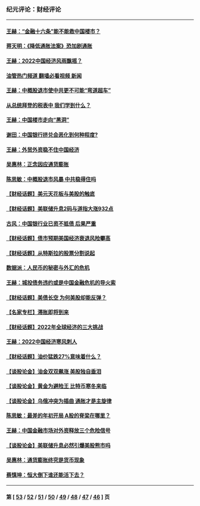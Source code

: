 ### 纪元评论：财经评论
---
#### [王赫：“金融十六条”能不能救中国楼市？](../../pages/nsc1026/n13868431.md?11200330) 
#### [蒋天明：《降低通胀法案》恐加剧通胀](../../pages/nsc1026/n13806996.md?11200330) 
#### [王赫：2022中国经济风雨飘摇？](../../pages/nsc1026/n13803207.md?11200330) 
#### [油管热门频道 翻墙必看视频 新闻](ok?11200330)
#### [王赫：中概股退市使中共更不可能“弯道超车”](../../pages/nsc1026/n13802858.md?11200330) 
#### [从总统拜登的税表中 我们学到什么？](../../pages/nsc1026/n13773081.md?11200330) 
#### [王赫：中国楼市走向“黑洞”](../../pages/nsc1026/n13770647.md?11200330) 
#### [谢田：中国银行挤兑会恶化到何种程度?](../../pages/nsc1026/n13766965.md?11200330) 
#### [王赫：外贸外资稳不住中国经济](../../pages/nsc1026/n13753933.md?11200330) 
#### [吴惠林：正念因应通货膨胀](../../pages/nsc1026/n13750350.md?11200330) 
#### [陈思敏：中概股退市风暴 中共稳得住吗](../../pages/nsc1026/n13738978.md?11200330) 
#### [【财经话题】美元天花板与美股的触底](../../pages/nsc1026/n13736495.md?11200330) 
#### [【财经话题】美联储升息2码与道指大涨932点](../../pages/nsc1026/n13727377.md?11200330) 
#### [古风：中国银行业已资不抵债 后果严重](../../pages/nsc1026/n13726111.md?11200330) 
#### [【财经话题】债市预期美国经济衰退风险攀高](../../pages/nsc1026/n13698043.md?11200330) 
#### [【财经话题】从特斯拉的股票分割说起](../../pages/nsc1026/n13679733.md?11200330) 
#### [数据派：人民币的秘密与外汇的危机](../../pages/nsc1026/n13667092.md?11200330) 
#### [王赫：城投债务违约或是中国金融危机的导火索](../../pages/nsc1026/n13665322.md?11200330) 
#### [【财经话题】美债长空 为何美股却能反弹？](../../pages/nsc1026/n13665895.md?11200330) 
#### [【名家专栏】滞胀即将到来](../../pages/nsc1026/n13658171.md?11200330) 
#### [【财经话题】2022年全球经济的三大挑战](../../pages/nsc1026/n13654423.md?11200330) 
#### [王赫：2022中国经济寒风刺人](../../pages/nsc1026/n13651403.md?11200330) 
#### [【财经话题】油价猛跌27%意味着什么？](../../pages/nsc1026/n13648767.md?11200330) 
#### [【谈股论金】油金双双飙涨 美股独自垂泪](../../pages/nsc1026/n13631742.md?11200330) 
#### [【谈股论金】黄金为避险王 比特币寒冬来临](../../pages/nsc1026/n13600406.md?11200330) 
#### [【谈股论金】乌俄冲突为插曲 通胀才是主旋律](../../pages/nsc1026/n13576797.md?11200330) 
#### [陈思敏：最差的年初开局 A股的脊梁在哪里？](../../pages/nsc1026/n13558359.md?11200330) 
#### [王赫：中国金融市场对外资释放三个危险信号](../../pages/nsc1026/n13546389.md?11200330) 
#### [【谈股论金】美联储升息必然引爆美股熊市吗](../../pages/nsc1026/n13519194.md?11200330) 
#### [吴惠林：通货膨胀终究是货币现象](../../pages/nsc1026/n13512979.md?11200330) 
#### [蔡慎坤：恒大倒下谁还能活下去？](../../pages/nsc1026/n13501831.md?11200330) 

---
#### 第 [ [53](./53.md?11200330) / [52](./52.md?11200330) / [51](./51.md?11200330) / [50](./50.md?11200330) / [49](./49.md?11200330) / [48](./48.md?11200330) / [47](./47.md?11200330) / [46](./46.md?11200330) ] 页
